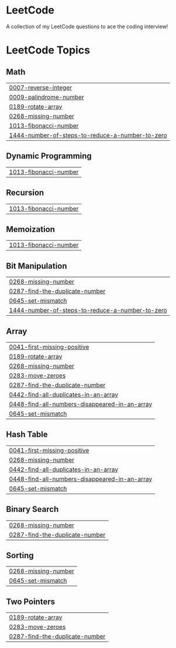 # LeetCode
A collection of my LeetCode questions to ace the coding interview! 

<!---LeetCode Topics Start-->
# LeetCode Topics
## Math
|  |
| ------- |
| [0007-reverse-integer](https://github.com/Dex-4-0-4/LeetCode/tree/master/0007-reverse-integer) |
| [0009-palindrome-number](https://github.com/Dex-4-0-4/LeetCode/tree/master/0009-palindrome-number) |
| [0189-rotate-array](https://github.com/Dex-4-0-4/LeetCode/tree/master/0189-rotate-array) |
| [0268-missing-number](https://github.com/Dex-4-0-4/LeetCode/tree/master/0268-missing-number) |
| [1013-fibonacci-number](https://github.com/Dex-4-0-4/LeetCode/tree/master/1013-fibonacci-number) |
| [1444-number-of-steps-to-reduce-a-number-to-zero](https://github.com/Dex-4-0-4/LeetCode/tree/master/1444-number-of-steps-to-reduce-a-number-to-zero) |
## Dynamic Programming
|  |
| ------- |
| [1013-fibonacci-number](https://github.com/Dex-4-0-4/LeetCode/tree/master/1013-fibonacci-number) |
## Recursion
|  |
| ------- |
| [1013-fibonacci-number](https://github.com/Dex-4-0-4/LeetCode/tree/master/1013-fibonacci-number) |
## Memoization
|  |
| ------- |
| [1013-fibonacci-number](https://github.com/Dex-4-0-4/LeetCode/tree/master/1013-fibonacci-number) |
## Bit Manipulation
|  |
| ------- |
| [0268-missing-number](https://github.com/Dex-4-0-4/LeetCode/tree/master/0268-missing-number) |
| [0287-find-the-duplicate-number](https://github.com/Dex-4-0-4/LeetCode/tree/master/0287-find-the-duplicate-number) |
| [0645-set-mismatch](https://github.com/Dex-4-0-4/LeetCode/tree/master/0645-set-mismatch) |
| [1444-number-of-steps-to-reduce-a-number-to-zero](https://github.com/Dex-4-0-4/LeetCode/tree/master/1444-number-of-steps-to-reduce-a-number-to-zero) |
## Array
|  |
| ------- |
| [0041-first-missing-positive](https://github.com/Dex-4-0-4/LeetCode/tree/master/0041-first-missing-positive) |
| [0189-rotate-array](https://github.com/Dex-4-0-4/LeetCode/tree/master/0189-rotate-array) |
| [0268-missing-number](https://github.com/Dex-4-0-4/LeetCode/tree/master/0268-missing-number) |
| [0283-move-zeroes](https://github.com/Dex-4-0-4/LeetCode/tree/master/0283-move-zeroes) |
| [0287-find-the-duplicate-number](https://github.com/Dex-4-0-4/LeetCode/tree/master/0287-find-the-duplicate-number) |
| [0442-find-all-duplicates-in-an-array](https://github.com/Dex-4-0-4/LeetCode/tree/master/0442-find-all-duplicates-in-an-array) |
| [0448-find-all-numbers-disappeared-in-an-array](https://github.com/Dex-4-0-4/LeetCode/tree/master/0448-find-all-numbers-disappeared-in-an-array) |
| [0645-set-mismatch](https://github.com/Dex-4-0-4/LeetCode/tree/master/0645-set-mismatch) |
## Hash Table
|  |
| ------- |
| [0041-first-missing-positive](https://github.com/Dex-4-0-4/LeetCode/tree/master/0041-first-missing-positive) |
| [0268-missing-number](https://github.com/Dex-4-0-4/LeetCode/tree/master/0268-missing-number) |
| [0442-find-all-duplicates-in-an-array](https://github.com/Dex-4-0-4/LeetCode/tree/master/0442-find-all-duplicates-in-an-array) |
| [0448-find-all-numbers-disappeared-in-an-array](https://github.com/Dex-4-0-4/LeetCode/tree/master/0448-find-all-numbers-disappeared-in-an-array) |
| [0645-set-mismatch](https://github.com/Dex-4-0-4/LeetCode/tree/master/0645-set-mismatch) |
## Binary Search
|  |
| ------- |
| [0268-missing-number](https://github.com/Dex-4-0-4/LeetCode/tree/master/0268-missing-number) |
| [0287-find-the-duplicate-number](https://github.com/Dex-4-0-4/LeetCode/tree/master/0287-find-the-duplicate-number) |
## Sorting
|  |
| ------- |
| [0268-missing-number](https://github.com/Dex-4-0-4/LeetCode/tree/master/0268-missing-number) |
| [0645-set-mismatch](https://github.com/Dex-4-0-4/LeetCode/tree/master/0645-set-mismatch) |
## Two Pointers
|  |
| ------- |
| [0189-rotate-array](https://github.com/Dex-4-0-4/LeetCode/tree/master/0189-rotate-array) |
| [0283-move-zeroes](https://github.com/Dex-4-0-4/LeetCode/tree/master/0283-move-zeroes) |
| [0287-find-the-duplicate-number](https://github.com/Dex-4-0-4/LeetCode/tree/master/0287-find-the-duplicate-number) |
<!---LeetCode Topics End-->